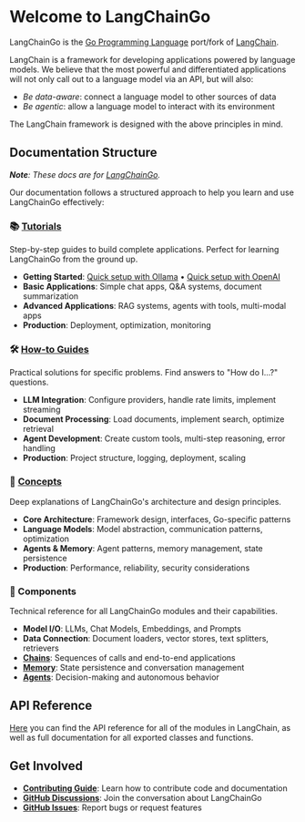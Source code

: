 # Welcome to LangChainGo


LangChainGo is the [Go Programming Language](https://go.dev/) port/fork of
[LangChain](https://www.langchain.com/).

LangChain is a framework for developing applications powered by language models. We believe that the most powerful and differentiated applications will not only call out to a language model via an API, but will also:

- _Be data-aware_: connect a language model to other sources of data
- _Be agentic_: allow a language model to interact with its environment

The LangChain framework is designed with the above principles in mind.

## Documentation Structure

_**Note**: These docs are for [LangChainGo](https://github.com/tmc/langchaingo)._

Our documentation follows a structured approach to help you learn and use LangChainGo effectively:

### 📚 [Tutorials](./tutorials/)
Step-by-step guides to build complete applications. Perfect for learning LangChainGo from the ground up.

- **Getting Started**: [Quick setup with Ollama](./getting-started/guide-ollama.mdx) • [Quick setup with OpenAI](./getting-started/guide-openai.mdx)
- **Basic Applications**: Simple chat apps, Q&A systems, document summarization
- **Advanced Applications**: RAG systems, agents with tools, multi-modal apps
- **Production**: Deployment, optimization, monitoring

### 🛠️ [How-to Guides](./how-to/)
Practical solutions for specific problems. Find answers to "How do I...?" questions.

- **LLM Integration**: Configure providers, handle rate limits, implement streaming
- **Document Processing**: Load documents, implement search, optimize retrieval
- **Agent Development**: Create custom tools, multi-step reasoning, error handling
- **Production**: Project structure, logging, deployment, scaling

### 🧠 [Concepts](./concepts/)
Deep explanations of LangChainGo's architecture and design principles.

- **Core Architecture**: Framework design, interfaces, Go-specific patterns
- **Language Models**: Model abstraction, communication patterns, optimization
- **Agents & Memory**: Agent patterns, memory management, state persistence
- **Production**: Performance, reliability, security considerations

### 🔧 Components
Technical reference for all LangChainGo modules and their capabilities.

- **Model I/O**: LLMs, Chat Models, Embeddings, and Prompts
- **Data Connection**: Document loaders, vector stores, text splitters, retrievers
- **[Chains](./modules/chains/)**: Sequences of calls and end-to-end applications
- **[Memory](./modules/memory/)**: State persistence and conversation management
- **[Agents](./modules/agents/)**: Decision-making and autonomous behavior

## API Reference

[Here](https://pkg.go.dev/github.com/tmc/langchaingo) you can find the API reference for all of the modules in LangChain, as well as full documentation for all exported classes and functions.

## Get Involved

- **[Contributing Guide](/docs/contributing)**: Learn how to contribute code and documentation
- **[GitHub Discussions](https://github.com/Presslogic-Media/langchaingo/discussions)**: Join the conversation about LangChainGo
- **[GitHub Issues](https://github.com/Presslogic-Media/langchaingo/issues)**: Report bugs or request features
